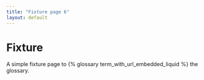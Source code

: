 ```yaml
---
title: "Fixture page 6"
layout: default
---
```


# Fixture

A simple fixture page to {% glossary term_with_url_embedded_liquid %} the glossary.
